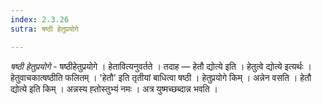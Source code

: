 ```yaml
---
index: 2.3.26
sutra: षष्ठी हेतुप्रयोगे

---
```

_षष्ठी हेतुप्रयोगे_ - षष्ठीहेतुप्रयोगे । हेतावित्यनुवर्तते । तदाह — हेतौ द्योत्ये इति । हेतुत्वे द्योत्ये इत्यर्थः । हेतुवाचकात्षष्ठीति फलितम् । 'हेतौ' इति तृतीयां बाधित्वा षष्ठी । हेतुप्रयोगे किम्  । अन्नेन वसति । हेतौ द्योत्ये इति किम्  । अन्नस्य ह्तोस्तुभ्यं नमः । अत्र युष्मच्छब्दान्न भवति । 